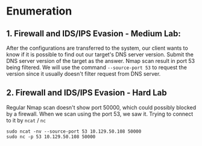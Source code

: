 # Enumeration 
## 1. Firewall and IDS/IPS Evasion - Medium Lab: 
After the configurations are transferred to the system, our client wants to know if it is possible to find out our target's DNS server version. Submit the DNS server version of the target as the answer. 
Nmap scan result in port 53 being filtered. We will use the command `--source-port 53` to request the version since it usually doesn't filter request from DNS server.

## 2. Firewall and IDS/IPS Evasion - Hard Lab
Regular Nmap scan doesn't show port 50000, which could possibly blocked by a firewall. When we scan using the port 53, we saw it.
Trying to connect to it by `ncat` / `nc`
```
sudo ncat -nv --source-port 53 10.129.50.108 50000
sudo nc -p 53 10.129.50.108 50000
```
